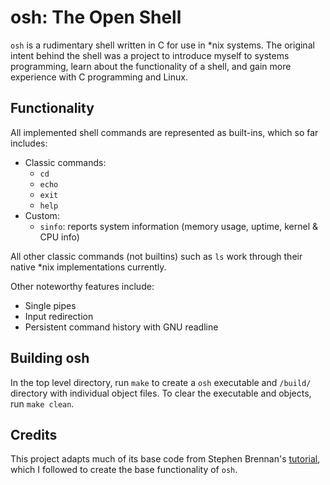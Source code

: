 # osh: The Open Shell

```osh``` is a rudimentary shell written in C for use in *nix systems. The original intent behind the shell was a project to introduce myself to systems programming, learn about the functionality of a shell, and gain more experience with C programming and Linux.

## Functionality

All implemented shell commands are represented as built-ins, which so far includes:
* Classic commands:
  * `cd`
  * `echo`
  * `exit`
  * `help`
* Custom:
  * `sinfo`: reports system information (memory usage, uptime, kernel & CPU info)

All other classic commands (not builtins) such as `ls` work through their native *nix implementations currently.

Other noteworthy features include:
* Single pipes
* Input redirection
* Persistent command history with GNU readline

## Building osh

In the top level directory, run ```make``` to create a ```osh``` executable and ```/build/``` directory with individual object files. To clear the executable and objects, run ```make clean```.

## Credits

This project adapts much of its base code from Stephen Brennan's [tutorial](https://brennan.io/2015/01/16/write-a-shell-in-c/), which I followed to create the base functionality of ```osh```.
